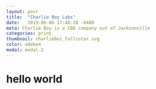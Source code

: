 ```yaml
---
layout: post
title:  "Charlie Boy Labs"
date:   2019-06-08 17:46:28 -0400
meta: Charlie Boy is a CBD company out of Jacksonville
categories: print
thumbnail: charlieboi_fullcolor.svg
color: e8ebe4
modal: modal-2
---
```

# hello world
